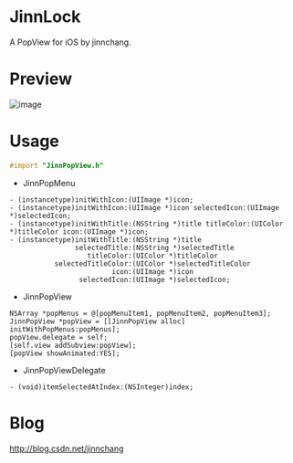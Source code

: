 # JinnLock
A PopView for iOS by jinnchang.
# Preview
![image](https://github.com/jinnchang/JinnPopView/blob/master/JinnPopViewExample/Preview/preview.gif)
# Usage
```objective-c
#import "JinnPopView.h"
```
* JinnPopMenu
```objc
- (instancetype)initWithIcon:(UIImage *)icon;
- (instancetype)initWithIcon:(UIImage *)icon selectedIcon:(UIImage *)selectedIcon;
- (instancetype)initWithTitle:(NSString *)title titleColor:(UIColor *)titleColor icon:(UIImage *)icon;
- (instancetype)initWithTitle:(NSString *)title
                selectedTitle:(NSString *)selectedTitle
                   titleColor:(UIColor *)titleColor
           selectedTitleColor:(UIColor *)selectedTitleColor
                         icon:(UIImage *)icon
                 selectedIcon:(UIImage *)selectedIcon;                 
```
* JinnPopView
```objc
NSArray *popMenus = @[popMenuItem1, popMenuItem2, popMenuItem3];
JinnPopView *popView = [[JinnPopView alloc] initWithPopMenus:popMenus];
popView.delegate = self;
[self.view addSubview:popView];
[popView showAnimated:YES];
```
* JinnPopViewDelegate
```objc
- (void)itemSelectedAtIndex:(NSInteger)index;
```
# Blog
http://blog.csdn.net/jinnchang